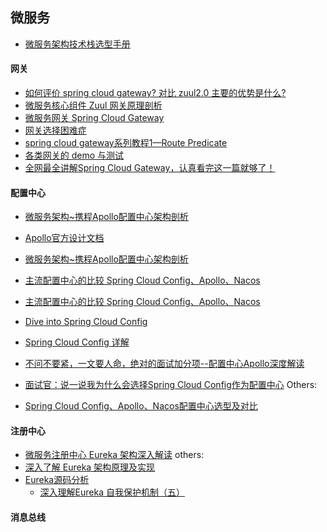 ## 微服务
- [微服务架构技术栈选型手册](https://www.infoq.cn/article/micro-service-technology-stack/)

#### 网关
- [如何评价 spring cloud gateway? 对比 zuul2.0 主要的优势是什么?](https://www.zhihu.com/question/280850489/answer/522263176)
- [微服务核心组件 Zuul 网关原理剖析](https://cloud.tencent.com/developer/article/1334070)
- [微服务网关 Spring Cloud Gateway](https://www.cnblogs.com/cjsblog/p/11099234.html)
- [网关选择困难症](https://www.edjdhbb.com/2018/12/16/%E7%BD%91%E5%85%B3%E9%80%89%E6%8B%A9%E5%9B%B0%E9%9A%BE%E7%97%87/)
- [spring cloud gateway系列教程1—Route Predicate](https://www.edjdhbb.com/2018/12/25/spring%20cloud%20gateway%E7%B3%BB%E5%88%97%E6%95%99%E7%A8%8B1%E2%80%94%E2%80%94Route%20Predicate/)
- [各类网关的 demo 与测试](https://github.com/kimmking/atlantis)
- [全网最全讲解Spring Cloud Gateway，认真看完这一篇就够了！](https://mp.weixin.qq.com/s?__biz=MzkwMzE3MDY0Ng==&mid=2247486721&idx=1&sn=5199c52838757f2e11a91596b19ecf07&chksm=c09b1238f7ec9b2e4c178940fea33b4654c55939fdd3ffd8d40baa082e3cf814079968705cf2&scene=21#wechat_redirect)


#### 配置中心
- [微服务架构~携程Apollo配置中心架构剖析](https://mp.weixin.qq.com/s/-hUaQPzfsl9Lm3IqQW3VDQ)
- [Apollo官方设计文档](https://www.apolloconfig.com/#/zh/design/apollo-design)
- [微服务架构~携程Apollo配置中心架构剖析](https://mp.weixin.qq.com/s/-hUaQPzfsl9Lm3IqQW3VDQ)
  
- [主流配置中心的比较 Spring Cloud Config、Apollo、Nacos](https://www.jianshu.com/p/e4168b4fb51e)
- [主流配置中心的比较 Spring Cloud Config、Apollo、Nacos](https://blog.csdn.net/educast/article/details/90446604)
- [Dive into Spring Cloud Config](https://nobodyiam.com/2016/04/02/dive-into-spring-cloud-config/)
- [Spring Cloud Config 详解](https://www.jianshu.com/p/d696fc89a331)
- [不问不要紧，一文要人命，绝对的面试加分项--配置中心Apollo深度解读](https://mp.weixin.qq.com/s?__biz=MzkwMzE3MDY0Ng==&mid=2247486802&idx=1&sn=46b2a3c5cc8d6a3b0ffd62187eb7ce64&chksm=c09b126bf7ec9b7dd948213f79dd7ea707e8feeb1795e10dab172f0d6cac3c8cfbd278147067&scene=178&cur_album_id=1571227588654645250#rd)
- [面试官：说一说我为什么会选择Spring Cloud Config作为配置中心](https://my.oschina.net/u/3748584/blog/4877446)
Others:
- [Spring Cloud Config、Apollo、Nacos配置中心选型及对比](https://www.pianshen.com/article/26331375367/)

#### 注册中心
- [微服务注册中心 Eureka 架构深入解读](https://www.infoq.cn/article/jlDJQ*3wtN2PcqTDyokh)
others:
- [深入了解 Eureka 架构原理及实现](https://zhuanlan.zhihu.com/p/138542807)
- [Eureka源码分析](https://www.jianshu.com/nb/27291694)
  - [深入理解Eureka 自我保护机制（五）](https://www.jianshu.com/p/2d7a10d70efb)

#### 消息总线
[](https://www.zhihu.com/question/282619114)

